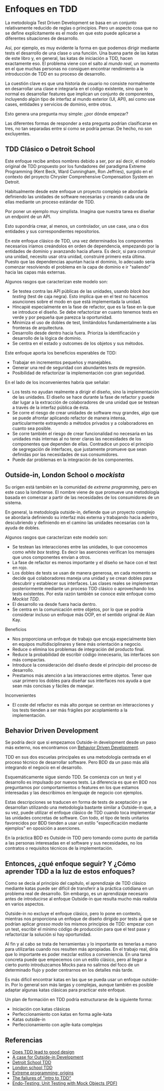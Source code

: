 # Enfoques en TDD

La metodología Test Driven Development se basa en un conjunto relativamente reducido de reglas o principios. Pero un aspecto cosa que no se define explícitamente es el modo en que esto puede aplicarse a diferentes situaciones de desarrollo.

Así, por ejemplo, es muy evidente la forma en que podemos dirigir mediante tests el desarrollo de una clase o una función. Una buena parte de las katas de este libro y, en general, las katas de iniciación a TDD, hacen exactamente eso. El problema viene con el salto al *mundo real*, un momento en el que muchas personas no consiguen encontrar rendimiento a la introducción de TDD en su proceso de desarrollo. 

La cuestión clave es que una historia de usuario no consiste normalmente en desarrollar una clase e integrarla en el código existente, sino que lo normal es desarrollar features que implican un conjunto de componentes, incluyendo algún tipo de interfaz al mundo exterior (UI, API), así como use cases, entidades y servicios de dominio, entre otros.

Esto genera una pregunta muy simple: ¿por dónde empezar?

Las diferentes formas de responder a esta pregunta podrían clasificarse en tres, no tan separadas entre sí como se podría pensar. De hecho, no son excluyentes.

## TDD Clásico o Detroit School

Este enfoque recibe ambos nombres debido a ser, por así decir, el modelo original de TDD propuesto por los fundadores del paradigma Extreme Programming (Kent Beck, Ward Cunningham, Ron Jeffries), surgido en el contexto del proyecto Chrysler Comprehensive Compensation System en Detroit.

Habitualmente desde este enfoque un proyecto complejo se abordaría definiendo las unidades de software necesarias y creando cada una de ellas mediante un proceso estándar de TDD.

Por poner un ejemplo muy simplista. Imagina que nuestra tarea es diseñar un endpoint de un API.

Esto supondría crear, al menos, un controlador, un use case, una o dos entidades y sus correspondientes repositorios.

En este enfoque clásico de TDD, una vez determinados los componentes necesarios iríamos creándolos en orden de dependencia, empezando por la entidades de dominio y avanzando hacia afuera. Es decir, si para construir una unidad, necesito usar otra unidad, construiré primero esta última. Puesto que las dependencias apuntan hacia el dominio, lo adecuado seria comenzar resolviendo el problema en la capa de dominio e ir "saliendo" hacia las capas más externas.

Algunos rasgos que caracterizan este modelo son:

* Se testea contra las API públicas de las unidades, usando *black box testing* (test de caja negra). Esto implica que en el test no hacemos asunciones sobre el modo en que está implementada la unidad.
* Hincapié especialmente en la fase de refactor, que es la fase en la que se introduce el diseño. Se debe refactorizar en cuanto tenemos tests en verde y por pequeña que parezca la oportunidad.
* Minimiza el uso de dobles de test, limitándolos fundamentalmente a las fronteras de arquitectura.
* Desarrollo desde dentro hacia fuera. Prioriza la identificación y desarrollo de la lógica de dominio.
* Se centra en el estado y outcomes de los objetos y sus métodos.

Este enfoque aporta los beneficios esperables de TDD:

* Trabajar en incrementos pequeños y manejables.
* Generar una red de seguridad con abundantes tests de regresión.
* Posibilidad de refactorizar la implementación con gran seguridad.

En el lado de los inconvenientes habría que señalar:

* Los tests no ayudan realmente a dirigir el diseño, sino la implementación de las unidades. El diseño se hace durante la fase de refactor y puede dar lugar a la extracción de colaboradores de una unidad que se testean a través de la interfaz pública de ésta.
* Se corre el riesgo de crear unidades de software muy grandes, algo que se puede afrontar aplicando refactor de manera intensa, particularmente extrayendo a métodos privados y a colaboradores en cuanto sea posible.
* Se corre también el riesgo de crear funcionalidad no necesaria en las unidades más internas al no tener claras las necesidades de los componentes que dependen de ellas. Contradice un poco el principio de segregación de interfaces, que justamente promueve que sean definidas por las necesidades de sus consumidores.
* Puede dar problemas en la integración de los componentes.

## Outside-in, London School o *mockista*

Su origen está también en la comunidad de *extreme programming*, pero en este caso la londinense. El nombre viene de que promueve una metodología basada en comenzar a partir de las necesidades de los consumidores de un sistema. 

En general, la metodología outside-in, defiende que un proyecto complejo se abordaría definiendo su interfaz más externa y trabajando hacia adentro, descubriendo y definiendo en el camino las unidades necesarias con la ayuda de dobles.

Algunos rasgos que caracterizan este modelo son:

* Se testean las interacciones entre las unidades, lo que conocemos como *white box testing*. Es decir las  aserciones verifican los mensajes que unos componentes envían a otros.
* La fase de refactor es menos importante y el diseño se hace con el test en rojo.
* Los dobles de tests se usan de manera generosa, en cada momento se decide qué colaboradores maneja una unidad y se crean dobles para descubrir y establecer sus interfaces. Las clases reales se implementan posteriormente mediante un proceso TDD clásico o aprovechando los tests existentes. Por esta razón también se conoce este enfoque como *Mockist TDD*.
* El desarrollo va desde fuera hacia dentro.
* Se centra en la comunicación entre objetos, por lo que se podría considerar incluso un enfoque más OOP, en el sentido original de Alan Kay.

Beneficios

* Nos proporciona un enfoque de trabajo que encaja especialmente bien en equipos multidisciplinares y tiene más orientación a negocio.
* Reduce o elimina los problemas de integración del producto final.
* Reduce la probabilidad de escribir código innecesario, las interfaces son más compactas.
* Introduce la consideración del diseño desde el principio del proceso de desarrollo.
* Prestamos más atención a las interacciones entre objetos. Tener que usar primero los dobles para diseñar sus interfaces nos ayuda a que sean más concisas y fáciles de manejar.

Inconvenientes

* El coste del refactor es más alto porque se centran en interacciones y los tests tienden a ser más frágiles por acoplamiento a la implementación.

## Behavior Driven Development

Se podría decir que si empezamos Outside-in development desde un paso más externo, nos encontramos con [Behavior Driven Development](https://franiglesias.github.io/bdd-business-devel/).

TDD en sus dos escuelas principales es una metodología centrada en el proceso técnico de desarrollar software. Pero BDD da un paso más allá integrando el negocio en el desarrollo.

Esquemáticamente sigue siendo TDD. Se comienza con un test y el desarrollo es impulsado por nuevos tests. La diferencia es que en BDD nos preguntamos por comportamientos o features en los que estamos interesadas y las describimos en lenguaje de negocio con ejemplos. 

Estas descripciones se traducen en forma de tests de aceptación y se desarrollan utilizando una metodología bastante similar a Outside-in que, a su vez, puede utilizar el enfoque clásico de TDD cuando toca implementar las unidades concretas de software. Con todo, el tipo de tests unitarios favorecidos por BDD tienden a usar un estilo "especificación mediante ejemplos" en oposición a aserciones.

En la práctica BDD es Outside-in TDD pero tomando como punto de partida a las personas interesadas en el software y sus necesidades, no los contratos o requisitos técnicos de la implementación.

## Entonces, ¿qué enfoque seguir? Y ¿Cómo aprender TDD a la luz de estos enfoques?

Como se decía al principio del capítulo, el aprendizaje de TDD clásico mediante katas puede ser difícil de transferir a la práctica cotidiana en un problema real de desarrollo. Sin embargo, es un aprendizaje necesario antes de introducirse al enfoque Outside-in que resulta mucho más realista en varios aspectos.

Outside-in no excluye el enfoque clásico, pero lo pone en contexto, mientras nos proporciona un enfoque de diseño dirigido por tests al que se podrían aplicar *grosso modo* los mismos principios de TDD: empezar con un test, escribir el mínimo código de producción para que el test pase y refactorizar la solución si hay oportunidad.

Al fin y al cabo se trata de herramientas y lo importante es tenerlas a mano para utilizarlas cuando nos resulten más apropiadas. En el trabajo real,  diría que lo importante es poder mezclar estilos a conveniencia. En una tarea concreta puede que empecemos con un estilo clásico, pero al llegar a cierto punto introduzcamos Mocks para no salirnos del foco de un determinado flujo y poder centrarnos en los detalles más tarde.

Es más difícil encontrar katas en las que se pueda usar un enfoque outside-in. Por lo general son más largas y complejas, aunque también es posible adaptar algunas katas clásicas para practicar este enfoque.

Un plan de formación en TDD podría estructurarse de la siguiente forma:

* Iniciación con katas clásicas
* Perfeccionamiento con katas en forma agile-kata
* Katas outside-in
* Perfeccionamiento con agile-kata complejas

## Referencias

* [Does TDD lead to good design](https://codurance.com/2015/05/12/does-tdd-lead-to-good-design/)
* [A case for Outside-in Development](https://codurance.com/2017/10/23/outside-in-design/)
* [Detroit School TDD](https://github.com/testdouble/contributing-tests/wiki/Detroit-school-TDD)
* [London school TDD](https://github.com/testdouble/contributing-tests/wiki/London-school-TDD)
* [Extreme programming: origins](https://en.wikipedia.org/wiki/Extreme_programming#Origins)
* [The failures of "intro to TDD"](http://blog.testdouble.com/posts/2014-01-25-the-failures-of-intro-to-tdd/)
* [Endo-Testing: Unit Testing with Mock Objects (PDF)](https://www2.ccs.neu.edu/research/demeter/related-work/extreme-programming/MockObjectsFinal.PDF)
